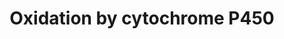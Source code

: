 ---
annotations:
- id: CL:0000182
  parent: native cell
  type: Cell Type Ontology
  value: hepatocyte
- id: PW:0000107
  parent: classic metabolic pathway
  type: Pathway Ontology
  value: xenobiotics biodegradation pathway
- id: PW:0000375
  parent: regulatory pathway
  type: Pathway Ontology
  value: phase I biotransformation pathway via cytochrome P450
authors:
- MaintBot
- Khanspers
- Egonw
- Fehrhart
- Eweitz
description: Oxidation of a substrate by Cytochrome P450. Adapted from Niesink et
  al., Chapter 3, p. 47-48.
last-edited: 2021-05-25
organisms:
- Danio rerio
redirect_from:
- /index.php/Pathway:WP1390
- /instance/WP1390
revision: null
schema-jsonld:
- '@context': https://schema.org/
  '@id': https://wikipathways.github.io/pathways/WP1390.html
  '@type': Dataset
  creator:
    '@type': Organization
    name: WikiPathways
  description: Oxidation of a substrate by Cytochrome P450. Adapted from Niesink et
    al., Chapter 3, p. 47-48.
  keywords:
  - A9JRH5_DANRE
  - CYP
  - CYP19A1
  - CYP27A1
  - CYP27B1
  - CYP2A13
  - CYP2A6
  - CYP2A7
  - CYP2B6
  - CYP2C18
  - CYP2C19
  - CYP2C8
  - CYP2C9
  - CYP2D6
  - CYP2E1
  - CYP2F1
  - CYP2G1P
  - CYP2J2
  - CYP2S1
  - CYP2W1
  - CYP3A4
  - CYP3A43
  - CYP3A5
  - CYP3A7
  - CYP46A1
  - CYP4F2
  - Fe2+
  - Fe3+
  - H2O
  - LOC570455
  - LOC793249
  - NAD+
  - NADH
  - NADP+
  - NADPH
  - O2
  - POR
  - Substrate
  - Substrate-OH
  - activated O2
  - cyb5a
  - cyb5b
  - cyb5r3
  - cyp11a1
  - cyp11b2
  - cyp17a1
  - cyp1a
  - cyp1b1
  - cyp24a1l
  - cyp26a1
  - cyp26b1
  - cyp26c1
  - cyp27c1
  - cyp2u1
  - cyp4
  - cyp4v2
  - cyp51
  - dia1
  - si:dkey-69h9.1
  - zgc:112177
  - zgc:153291
  - zgc:174342
  - zgc:63920
  - zgc:63986
  license: CC0
  name: Oxidation by cytochrome P450
seo: CreativeWork
title: Oxidation by cytochrome P450
wpid: WP1390
---